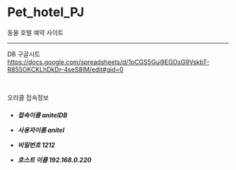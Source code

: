 # Pet_hotel_PJ
동물 호텔 예약 사이트
<br>

---
DB 구글시트<br>
https://docs.google.com/spreadsheets/d/1oCGS5Gui9EGOsG9VskbT-R855OKCKLhDkDr-4seS8lM/edit#gid=0

<br>

오라클 접속정보

<h5>

* 접속이름 anitelDB

* 사용자이름 anitel
* 비밀번호 1212

* 호스트 이름 192.168.0.220

</h5>



